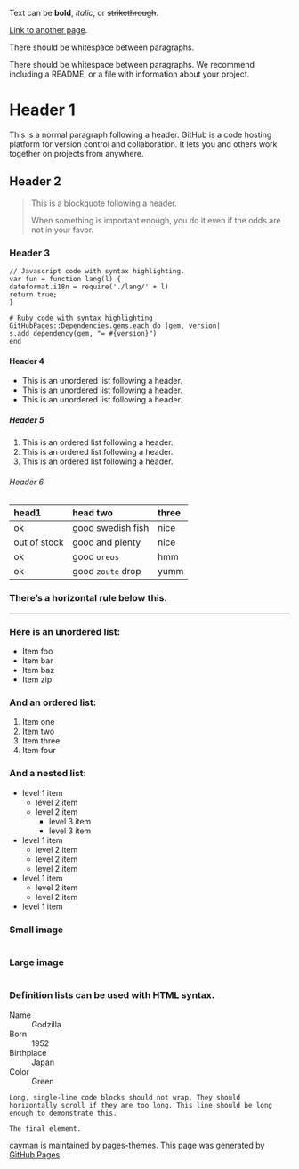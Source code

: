 <p>Text can be <strong>bold</strong>, <em>italic</em>, or <del>strikethrough</del>.</p>
<p><a href="another-page">Link to another page</a>.</p>
<p>There should be whitespace between paragraphs.</p>
<p>There should be whitespace between paragraphs. We recommend including a README, or a file with information about your project.</p>
<h1 id="header-1"><a href="#header-1"></a>Header 1</h1>
<p>This is a normal paragraph following a header. GitHub is a code hosting platform for version control and collaboration. It lets you and others work together on projects from anywhere.</p>
<h2 id="header-2"><a href="#header-2"></a>Header 2</h2>
<blockquote>
    <p>This is a blockquote following a header.</p>
    <p>When something is important enough, you do it even if the odds are not in your favor.</p>
</blockquote>
<h3 id="header-3"><a href="#header-3"></a>Header 3</h3>
<div class="language-js highlighter-rouge">
    <pre class="highlight"><code><span class="c1">// Javascript code with syntax highlighting.</span>
<span class="kd">var</span> <span class="nx">fun</span> <span class="o">=</span> <span class="kd">function</span> <span class="nx">lang</span><span class="p">(</span><span class="nx">l</span><span class="p">)</span> <span class="p">{</span>
<span class="nx">dateformat</span><span class="p">.</span><span class="nx">i18n</span> <span class="o">=</span> <span class="nx">require</span><span class="p">(</span><span class="s1">'./lang/'</span> <span class="o">+</span> <span class="nx">l</span><span class="p">)</span>
<span class="k">return</span> <span class="kc">true</span><span class="p">;</span>
<span class="p">}</span>
</code></pre>
</div>
<div class="language-ruby highlighter-rouge">
    <pre class="highlight"><code><span class="c1"># Ruby code with syntax highlighting</span>
<span class="no">GitHubPages</span><span class="o">::</span><span class="no">Dependencies</span><span class="p">.</span><span class="nf">gems</span><span class="p">.</span><span class="nf">each</span> <span class="k">do</span> <span class="o">|</span><span class="n">gem</span><span class="p">,</span> <span class="n">version</span><span class="o">|</span>
<span class="n">s</span><span class="p">.</span><span class="nf">add_dependency</span><span class="p">(</span><span class="n">gem</span><span class="p">,</span> <span class="s2">"= </span><span class="si">#{</span><span class="n">version</span><span class="si">}</span><span class="s2">"</span><span class="p">)</span>
<span class="k">end</span>
</code></pre>
</div>
<h4 id="header-4"><a href="#header-4"></a>Header 4</h4>
<ul>
    <li>This is an unordered list following a header.</li>
    <li>This is an unordered list following a header.</li>
    <li>This is an unordered list following a header.</li>
</ul>
<h5 id="header-5"><a href="#header-5"></a>Header 5</h5>
<ol>
    <li>This is an ordered list following a header.</li>
    <li>This is an ordered list following a header.</li>
    <li>This is an ordered list following a header.</li>
</ol>
<h6 id="header-6"><a href="#header-6"></a>Header 6</h6>
<table>
    <thead>
        <tr>
            <th style="text-align: left">head1</th>
            <th style="text-align: left">head two</th>
            <th style="text-align: left">three</th>
        </tr>
    </thead>
    <tbody>
        <tr>
            <td style="text-align: left">ok</td>
            <td style="text-align: left">good swedish fish</td>
            <td style="text-align: left">nice</td>
        </tr>
        <tr>
            <td style="text-align: left">out of stock</td>
            <td style="text-align: left">good and plenty</td>
            <td style="text-align: left">nice</td>
        </tr>
        <tr>
            <td style="text-align: left">ok</td>
            <td style="text-align: left">good <code class="highlighter-rouge">oreos</code></td>
            <td style="text-align: left">hmm</td>
        </tr>
        <tr>
            <td style="text-align: left">ok</td>
            <td style="text-align: left">good <code class="highlighter-rouge">zoute</code> drop</td>
            <td style="text-align: left">yumm</td>
        </tr>
    </tbody>
</table>
<h3 id="theres-a-horizontal-rule-below-this">There’s a horizontal rule below this.</h3>
<hr>
<h3 id="here-is-an-unordered-list">Here is an unordered list:</h3>
<ul>
    <li>Item foo</li>
    <li>Item bar</li>
    <li>Item baz</li>
    <li>Item zip</li>
</ul>
<h3 id="and-an-ordered-list">And an ordered list:</h3>
<ol>
    <li>Item one</li>
    <li>Item two</li>
    <li>Item three</li>
    <li>Item four</li>
</ol>
<h3 id="and-a-nested-list">And a nested list:</h3>
<ul>
    <li>level 1 item
        <ul>
            <li>level 2 item</li>
            <li>level 2 item
                <ul>
                    <li>level 3 item</li>
                    <li>level 3 item</li>
                </ul>
            </li>
        </ul>
    </li>
    <li>level 1 item
        <ul>
            <li>level 2 item</li>
            <li>level 2 item</li>
            <li>level 2 item</li>
        </ul>
    </li>
    <li>level 1 item
        <ul>
            <li>level 2 item</li>
            <li>level 2 item</li>
        </ul>
    </li>
    <li>level 1 item</li>
</ul>
<h3 id="small-image">Small image</h3>
<p><img alt="" src="https://assets-cdn.github.com/images/icons/emoji/octocat.png"></p>
<h3 id="large-image">Large image</h3>
<p><img alt="" src="https://guides.github.com/activities/hello-world/branching.png"></p>
<h3 id="definition-lists-can-be-used-with-html-syntax">Definition lists can be used with HTML syntax.</h3>
<dl>
    <dt>Name</dt>
    <dd>Godzilla</dd>
    <dt>Born</dt>
    <dd>1952</dd>
    <dt>Birthplace</dt>
    <dd>Japan</dd>
    <dt>Color</dt>
    <dd>Green</dd>
</dl>
<div class="highlighter-rouge">
    <pre class="highlight"><code>Long, single-line code blocks should not wrap. They should horizontally scroll if they are too long. This line should be long enough to demonstrate this.</code></pre>
</div>
<div class="highlighter-rouge">
    <pre class="highlight"><code>The final element.</code></pre>
</div>
<footer class="site-footer">
    <span class="site-footer-owner"><a href="https://github.com/pages-themes/cayman">cayman</a> is maintained by <a href="https://github.com/pages-themes">pages-themes</a>.</span> <span class="site-footer-credits">This page was generated by <a href="https://pages.github.com">GitHub Pages</a>.</span>
</footer>
